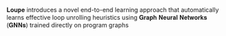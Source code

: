 𝐋𝐨𝐮𝐩𝐞 introduces a novel end-to-end learning approach that automatically learns effective loop unrolling heuristics using 𝐆𝐫𝐚𝐩𝐡 𝐍𝐞𝐮𝐫𝐚𝐥 𝐍𝐞𝐭𝐰𝐨𝐫𝐤𝐬 (𝐆𝐍𝐍𝐬) trained directly on program graphs
